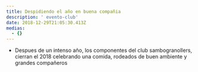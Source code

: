 ```yaml
---
title: Despidiendo el año en buena compañia
description: ' evento-club'
date: 2018-12-29T21:05:30.413Z
medias:
  - {}
---
```

* Despues de un intenso año, los componentes del club sambogranollers, cierran el  2018 celebrando una comida, rodeados de buen ambiente y grandes compañeros
